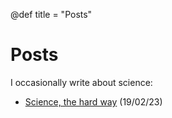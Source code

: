 @def title = "Posts"

# Posts

I occasionally write about science:

- [Science, the hard way](/posts/science_the_hard_way/) (19/02/23)
